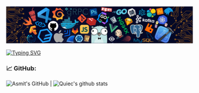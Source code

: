 ![](./src/header.png)

[![Typing SVG](https://readme-typing-svg.herokuapp.com?center=true&lines=Hi+there+%F0%9F%98%8D%2C+I+am+AL+Ghozaly;Programmer+WEB+%7C+Laravel+)](https://git.io/typing-svg)

<!--   GitHub stats graph -->
### 📈 GitHub:
![Asmit's GitHub](https://activity-graph.herokuapp.com/graph?username=algzl17&hide_border=true&theme=redical) | 
![Quiec's github stats](https://github-readme-stats.vercel.app/api/top-langs/?username=algzl17&theme=radical&layout=compact)